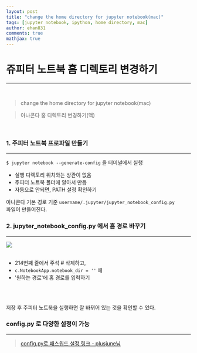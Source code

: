 ```yaml
---
layout: post
title: "change the home directory for jupyter notebook(mac)"
tags: [jupyter notebook, ipython, home directory, mac]
author: ehan831
comments: true
mathjax: true
---
```


# 쥬피터 노트북 홈 디렉토리 변경하기
---

<br>

>change the home directory for jupyter notebook(mac)

>아나콘다 홈 디렉토리 변경하기(맥)

<br>

### 1. 주피터 노트북 프로파일 만들기
---

`$ jupyter notebook --generate-config` 을 터미널에서 실행 <br>
- 실행 디렉토리 위치와는 상관이 없음
- 주피터 노트북 폴더에 알아서 만듬
- 자동으로 안되면, PATH 설정 확인하기

아나콘다 기본 경로 기준
`username/.jupyter/jupyter_notebook_config.py` <br>
파일이 만들어진다. 


### 2. jupyter_notebook_config.py 에서 홈 경로 바꾸기
---
<img src = "http://blogfiles.naver.net/MjAxOTAzMTJfMTEy/MDAxNTUyMzkxMzc0MzY3.XM41PfiUQIUpKCyP5P7HU3pOmtSggU6IvdBpQiyzfhIg.dr9FB0a_Ayt1MozVUR2zlbnJg75K88-Fsn4pprA7xNwg.PNG.ehan831/SE-a049db7c-e55f-4e9a-9c91-951979bcb7f4.png">
<br>
<br>

- 214번째 줄에서 주석 # 삭제하고,
- `c.NotebookApp.notebook_dir = ''` 에
- '원하는 경로'에 홈 경로를 입력하기 
<br>
​

저장 후 주피터 노트북을 실행하면 잘 바뀌어 있는 것을 확인할 수 있다.
<br>

### config.py 로 다양한 설정이 가능
---

> [config.py로 패스워드 설정 링크 - plusjune님](https://financedata.github.io/posts/jupyter-notebook-authentication.html)